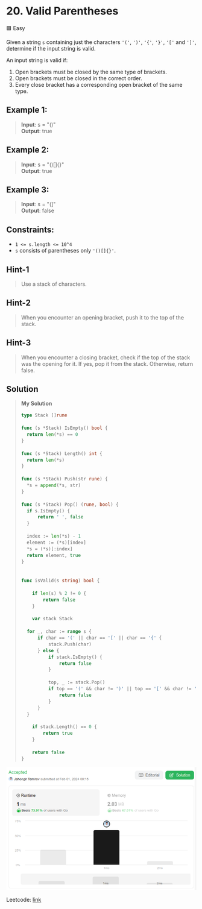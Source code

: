 # 20. Valid Parentheses
🟩 Easy

Given a string `s` containing just the characters `'('`, `')'`, `'{'`, `'}'`, `'['` and `']'`, determine if the input string is valid.

An input string is valid if:

1. Open brackets must be closed by the same type of brackets.
2. Open brackets must be closed in the correct order.
3. Every close bracket has a corresponding open bracket of the same type.

## Example 1:
> **Input**: s = "()"\
> **Output**: true

## Example 2:
> **Input**: s = "()[]{}" \
> **Output**: true

## Example 3:
> **Input**: s = "(]" \
> **Output**: false

## Constraints:
* `1 <= s.length <= 10^4`
* `s` consists of parentheses only `'()[]{}'`.

## Hint-1
> Use a stack of characters.

## Hint-2
> When you encounter an opening bracket, push it to the top of the stack.

## Hint-3
> When you encounter a closing bracket, check if the top of the stack was the opening for it. If yes, pop it from the stack. Otherwise, return false.

## Solution

> **My Solution**
> ```go
> type Stack []rune
> 
> func (s *Stack) IsEmpty() bool {
> 	return len(*s) == 0
> }
> 
> func (s *Stack) Length() int {
> 	return len(*s)
> }
> 
> func (s *Stack) Push(str rune) {
> 	*s = append(*s, str)
> }
> 
> func (s *Stack) Pop() (rune, bool) {
> 	if s.IsEmpty() {
> 		return ' ', false
> 	}
> 
> 	index := len(*s) - 1
> 	element := (*s)[index]
> 	*s = (*s)[:index]
> 	return element, true
> }
> 
> 
> func isValid(s string) bool {
> 	
>     if len(s) % 2 != 0 {
>         return false
>     }
> 
>     var stack Stack
> 
> 	for _, char := range s {
> 		if char == '(' || char == '[' || char == '{' {
> 			stack.Push(char)
> 		} else {
> 			if stack.IsEmpty() {
> 				return false
> 			}
> 
> 			top, _ := stack.Pop()
> 			if top == '(' && char != ')' || top == '[' && char != ']' || top == '{' && char != '}' {
> 				return false
> 			}
> 		}
> 	}
> 
>     if stack.Length() == 0 {
>         return true
>     }
> 
>     return false
> }
> ```

![result](20.png)

Leetcode: [link](https://leetcode.com/problems/valid-parentheses/description/)